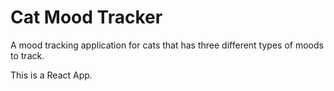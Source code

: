 # Cat Mood Tracker

A mood tracking application for cats that has three different types of moods to track.

This is a React App.

